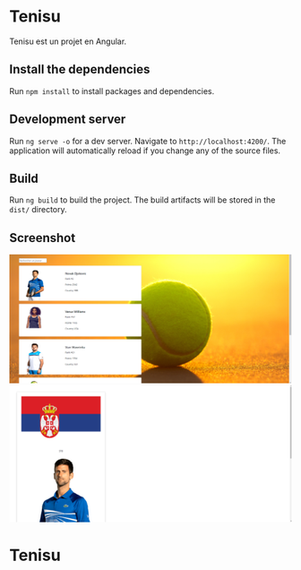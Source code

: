 # Tenisu

Tenisu est un projet en Angular.

## Install the dependencies

Run `npm install` to install packages and dependencies.

## Development server

Run `ng serve -o` for a dev server. Navigate to `http://localhost:4200/`. The application will automatically reload if you change any of the source files.

## Build

Run `ng build` to build the project. The build artifacts will be stored in the `dist/` directory.

## Screenshot

![Home Screenshot](/src/assets/home_screenshot.png)
![Details Screenshot](/src/assets/details_screenshot.png)

# Tenisu
